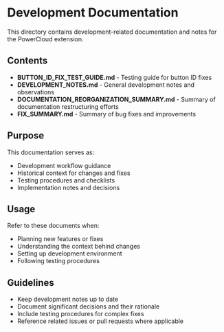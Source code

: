 # Development Documentation

This directory contains development-related documentation and notes for the PowerCloud extension.

## Contents

- **BUTTON_ID_FIX_TEST_GUIDE.md** - Testing guide for button ID fixes
- **DEVELOPMENT_NOTES.md** - General development notes and observations
- **DOCUMENTATION_REORGANIZATION_SUMMARY.md** - Summary of documentation restructuring efforts
- **FIX_SUMMARY.md** - Summary of bug fixes and improvements

## Purpose

This documentation serves as:
- Development workflow guidance
- Historical context for changes and fixes
- Testing procedures and checklists
- Implementation notes and decisions

## Usage

Refer to these documents when:
- Planning new features or fixes
- Understanding the context behind changes
- Setting up development environment
- Following testing procedures

## Guidelines

- Keep development notes up to date
- Document significant decisions and their rationale
- Include testing procedures for complex fixes
- Reference related issues or pull requests where applicable
